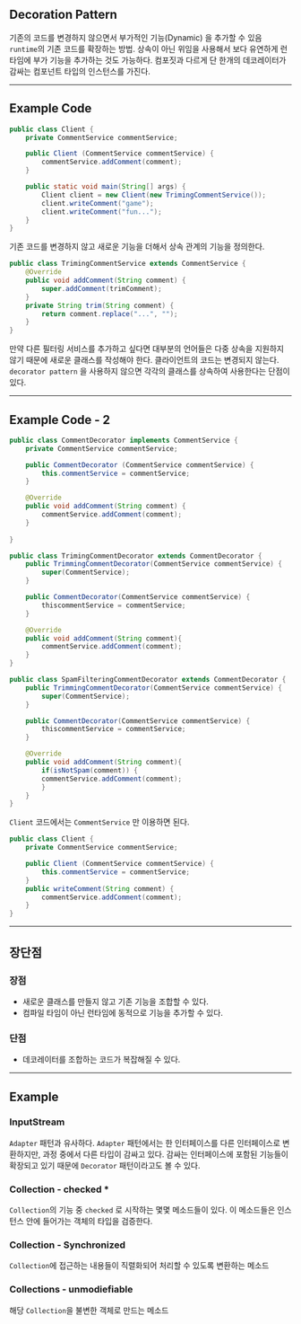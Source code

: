 ## Decoration Pattern
기존의 코드를 변경하지 않으면서 부가적인 기능(Dynamic) 을 추가할 수 있음
`runtime`의 기존 코드를 확장하는 방법.
상속이 아닌 위임을 사용해서 보다 유연하게 런타임에 부가 기능을 추가하는 것도 가능하다. 컴포짓과 다르게 단 한개의 데코레이터가 감싸는 컴포넌트 타입의 인스턴스를 가진다. 

<hr>

## Example Code

```java
public class Client {
	private CommentService commentService;

	public Client (CommentService commentService) {
		commentService.addComment(comment);
	}

	public static void main(String[] args) {
		Client client = new Client(new TrimingCommentService());
		client.writeComment("game");
		client.writeComment("fun...");
	}
}
```

기존 코드를 변경하지 않고 새로운 기능을 더해서 상속 관계의 기능을 정의한다.

```java
public class TrimingCommentService extends CommentService {
	@Override
	public void addComment(String comment) {
		super.addComment(trimComment);
	}
	private String trim(String comment) {
		return comment.replace("...", "");
	}
}
```

만약 다른 필터링 서비스를 추가하고 싶다면 대부분의 언어들은 다중 상속을 지원하지 않기 때문에 새로운 클래스를 작성해야 한다. 클라이언트의 코드는 변경되지 않는다. `decorator pattern` 을 사용하지 않으면 각각의 클래스를 상속하여 사용한다는 단점이 있다.

<hr>

## Example Code - 2
```java
public class CommentDecorator implements CommentService {
	private CommentService commentService;

	public CommentDecorator (CommentService commentService) {
		this.commentService = commentService;
	}

	@Override
	public void addComment(String comment) {
		commentService.addComment(comment);
	}
	
}
```

```java
public class TrimingCommentDecorator extends CommentDecorator {
	public TrimmingCommentDecorator(CommentService commentService) {
		super(CommentService);
	}

	public CommentDecorator(CommentService commentService) {
		thiscommentService = commentService;
	}

	@Override
	public void addComment(String comment){
		commentService.addComment(comment);
	}
}
```

```java
public class SpamFilteringCommentDecorator extends CommentDecorator {
	public TrimmingCommentDecorator(CommentService commentService) {
		super(CommentService);
	}

	public CommentDecorator(CommentService commentService) {
		thiscommentService = commentService;
	}

	@Override
	public void addComment(String comment){
		if(isNotSpam(comment)) {
		commentService.addComment(comment);
		}
	}
}
```

`Client` 코드에서는 `CommentService` 만 이용하면 된다.
```java
public class Client {
	private CommentService commentService;

	public Client (CommentService commentService) {
		this.commentService = commentService;
	}
	public writeComment(String comment) {
		commentService.addComment(comment);
	}
}
```


<hr>

## 장단점
### 장점
- 새로운 클래스를 만들지 않고 기존 기능을 조합할 수 있다.
- 컴파일 타임이 아닌 런타임에 동적으로 기능을 추가할 수 있다.

### 단점
- 데코레이터를 조합하는 코드가 복잡해질 수 있다.


<hr>

## Example
### InputStream
`Adapter` 패턴과 유사하다. `Adapter`  패턴에서는 한 인터페이스를 다른 인터페이스로 변환하지만, 과정 중에서 다른 타입이 감싸고 있다. 감싸는 인터페이스에 포함된 기능들이 확장되고 있기 때문에 `Decorator` 패턴이라고도 볼 수 있다.

### Collection - checked *
`Collection`의 기능 중 `checked` 로 시작하는 몇몇 메소드들이 있다. 이 메소드들은 인스턴스 안에 들어가는 객체의 타입을 검증한다. 

### Collection - Synchronized
`Collection`에 접근하는 내용들이 직렬화되어 처리할 수 있도록 변환하는 메소드

### Collections - unmodiefiable
해당 `Collection`을 불변한 객체로 만드는 메소드



